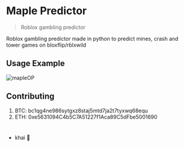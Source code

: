 # Maple Predictor
> Roblox gambling predictor


Roblox gambling predictor made in python to predict mines, crash and tower games on bloxflip/rblxwild


## Usage Example

![mapleOP](https://i.imgur.com/oABiAnv.png)

## Contributing

1. BTC: bc1qg4ne986sytgxz8staj5mtd7ja2t7tyxwq68equ
2. ETH: 0xe5631094C4b5C7A51227f1Aca89C5dFbe5001690
#
- khai 🍷
